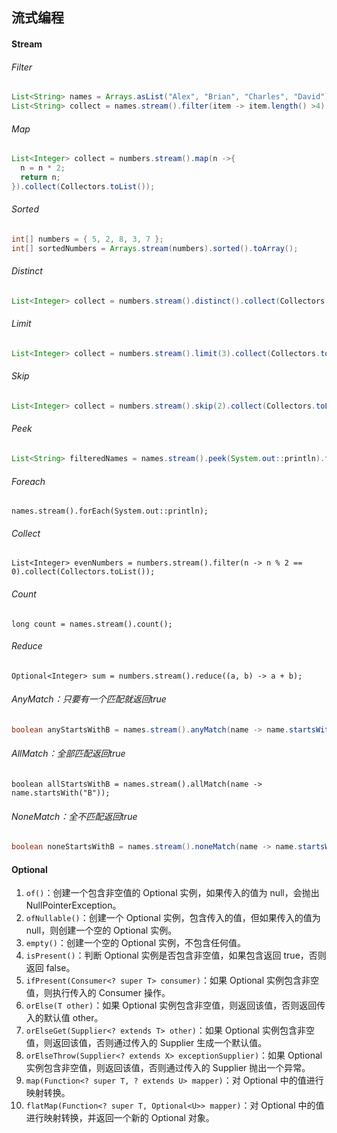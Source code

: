 ## 流式编程

#### Stream

###### Filter

```java
List<String> names = Arrays.asList("Alex", "Brian", "Charles", "David");
List<String> collect = names.stream().filter(item -> item.length() >4).collect(Collectors.toList());
```

###### Map

```java
List<Integer> collect = numbers.stream().map(n ->{
  n = n * 2;
  return n;
}).collect(Collectors.toList());
```

###### Sorted

```java
int[] numbers = { 5, 2, 8, 3, 7 };
int[] sortedNumbers = Arrays.stream(numbers).sorted().toArray();
```

###### Distinct

```java
List<Integer> collect = numbers.stream().distinct().collect(Collectors.toList());
```

###### Limit

```java
List<Integer> collect = numbers.stream().limit(3).collect(Collectors.toList());
```

###### Skip

```java
List<Integer> collect = numbers.stream().skip(2).collect(Collectors.toList());
```

###### Peek

```java
List<String> filteredNames = names.stream().peek(System.out::println).filter(name -> name.startsWith("C")).peek(name -> System.out.println("Filtered value: " + name)).collect(Collectors.toList());
```

###### Foreach

```
names.stream().forEach(System.out::println);
```

###### Collect

```
List<Integer> evenNumbers = numbers.stream().filter(n -> n % 2 == 0).collect(Collectors.toList());
```

###### Count

```
long count = names.stream().count();
```

###### Reduce

```
Optional<Integer> sum = numbers.stream().reduce((a, b) -> a + b);
```

###### AnyMatch：只要有一个匹配就返回true

```java
boolean anyStartsWithB = names.stream().anyMatch(name -> name.startsWith("B"));
```

###### AllMatch：全部匹配返回true

```
boolean allStartsWithB = names.stream().allMatch(name -> name.startsWith("B"));
```

###### NoneMatch：全不匹配返回true

```java
boolean noneStartsWithB = names.stream().noneMatch(name -> name.startsWith("E"));
```

#### Optional

1. `of()`：创建一个包含非空值的 Optional 实例，如果传入的值为 null，会抛出 NullPointerException。
2. `ofNullable()`：创建一个 Optional 实例，包含传入的值，但如果传入的值为 null，则创建一个空的 Optional 实例。
3. `empty()`：创建一个空的 Optional 实例，不包含任何值。
4. `isPresent()`：判断 Optional 实例是否包含非空值，如果包含返回 true，否则返回 false。
5. `ifPresent(Consumer<? super T> consumer)`：如果 Optional 实例包含非空值，则执行传入的 Consumer 操作。
6. `orElse(T other)`：如果 Optional 实例包含非空值，则返回该值，否则返回传入的默认值 other。
7. `orElseGet(Supplier<? extends T> other)`：如果 Optional 实例包含非空值，则返回该值，否则通过传入的 Supplier 生成一个默认值。
8. `orElseThrow(Supplier<? extends X> exceptionSupplier)`：如果 Optional 实例包含非空值，则返回该值，否则通过传入的 Supplier 抛出一个异常。
9. `map(Function<? super T, ? extends U> mapper)`：对 Optional 中的值进行映射转换。
10. `flatMap(Function<? super T, Optional<U>> mapper)`：对 Optional 中的值进行映射转换，并返回一个新的 Optional 对象。
